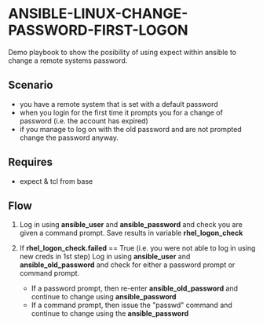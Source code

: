# ANSIBLE-LINUX-CHANGE-PASSWORD-FIRST-LOGON

Demo playbook to show the posibility of using expect within ansible to change a remote systems password.

## Scenario

 - you have a remote system that is set with a default password
 - when you login for the first time it prompts you for a change of password (i.e. the account has expired)
 - if you manage to log on with the old password and are not prompted change the password anyway.

## Requires

- expect & tcl from base

## Flow

1. Log in using **ansible_user** and **ansible_password** and check you are given a command prompt.
   Save results in variable **rhel_logon_check**

2. If **rhel_logon_check.failed** == True (i.e. you were not able to log in using new creds in 1st step)
   Log in using **ansible_user** and **ansible_old_password** and check for either a password prompt or command prompt.
   - If a password prompt, then re-enter **ansible_old_password** and continue to change using **ansible_password**
   - If a command prompt, then issue the "passwd" command and continue to change using the **ansible_password**
